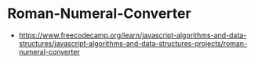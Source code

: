 # Roman-Numeral-Converter
- https://www.freecodecamp.org/learn/javascript-algorithms-and-data-structures/javascript-algorithms-and-data-structures-projects/roman-numeral-converter
